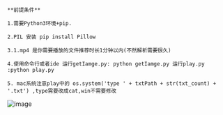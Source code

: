 `**前提条件**`

`1.需要Python3环境+pip.`

`2.PIL 安装 pip install Pillow`

`3.1.mp4 是你需要播放的文件推荐时长1分钟以内(不然解析需要很久)`

`4.使用命令行或者ide
    运行getIamge.py: python getIamge.py
    运行play.py :python play.py`

`5. mac系统注意play中的
os.system('type ' + txtPath + str(txt_count) + '.txt')
,type需要改成cat,win不需要修改`


![image](https://github.com/jzy2046/CommandPlay/tree/master/images/yanshi.png)
